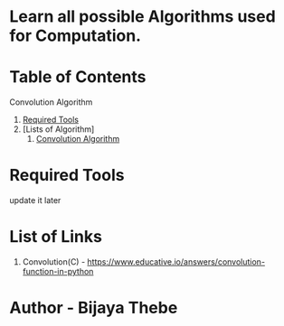 # Learn all possible Algorithms used for Computation.

# Table of Contents
Convolution Algorithm
1. [Required Tools](#tools)
2. [Lists of Algorithm]
   1. [Convolution Algorithm](#C)


# Required Tools
update it later

# List of Links
1. Convolution(C) - https://www.educative.io/answers/convolution-function-in-python


#                        Author - Bijaya Thebe
